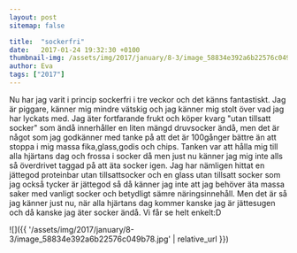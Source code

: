 ```yaml
---
layout: post
sitemap: false

title:  "sockerfri"
date:   2017-01-24 19:32:30 +0100
thumbnail-img: /assets/img/2017/january/8-3/image_58834e392a6b22576c049b78.jpg
author: Eva
tags: ["2017"]
---
```


Nu har jag varit i princip sockerfri i tre veckor och det känns fantastiskt. Jag är piggare, känner mig mindre vätskig och jag känner mig stolt över vad jag har lyckats med. Jag äter fortfarande frukt och köper kvarg "utan tillsatt socker" som ändå innerhåller en liten mängd druvsocker ändå, men det är något som jag godkänner med tanke på att det är 100gånger bättre än att stoppa i mig massa fika,glass,godis och chips. Tanken var att hålla mig till alla hjärtans dag och frossa i socker då men just nu känner jag mig inte alls så överdrivet taggad på att äta socker igen. Jag har nämligen hittat en jättegod proteinbar utan tillsattsocker och en glass utan tillsatt socker som jag också tycker är jättegod så då känner jag inte att jag behöver äta massa saker med vanligt socker och betydligt sämre näringsinnehåll. Men det är så jag känner just nu, när alla hjärtans dag kommer kanske jag är jättesugen och då kanske jag äter socker ändå. Vi får se helt enkelt:D

![]({{ '/assets/img/2017/january/8-3/image_58834e392a6b22576c049b78.jpg'  | relative_url }})

